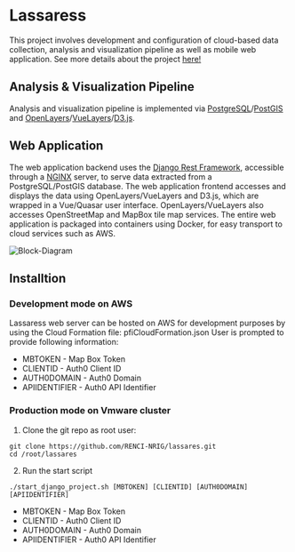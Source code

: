 # Lassaress
This project involves development and configuration of cloud-based data collection, analysis and visualization pipeline as well as mobile web application. See more details about the project [here!](http://nrig.renci.org/project/lassaress/)

## Analysis & Visualization Pipeline
Analysis and visualization pipeline is implemented via [PostgreSQL](https://www.postgresql.org/)/[PostGIS](https://postgis.net/) and [OpenLayers](https://openlayers.org/)/[VueLayers](https://vuelayers.github.io/#/)/[D3.js](https://d3js.org/).

## Web Application
The web application backend uses the [Django Rest Framework](https://www.django-rest-framework.org/), accessible through a [NGINX](https://www.nginx.com/) server, to serve data extracted from a PostgreSQL/PostGIS database. The web application frontend accesses and displays the data using OpenLayers/VueLayers and D3.js, which are wrapped in a Vue/Quasar user interface. OpenLayers/VueLayers also accesses OpenStreetMap and MapBox tile map services. The entire web application is packaged into containers using Docker, for easy transport to cloud services such as AWS. 

![Block-Diagram](../master/images/RENCIPropDiagram.png)

## Installtion
### Development mode on AWS
Lassaress web server can be hosted on AWS for development purposes by using the Cloud Formation file: pfiCloudFormation.json
User is prompted to provide following information:
- MBTOKEN - Map Box Token
- CLIENTID - Auth0 Client ID
- AUTH0DOMAIN - Auth0 Domain
- APIIDENTIFIER - Auth0 API Identifier
### Production mode on Vmware cluster
1. Clone the git repo as root user:
```
git clone https://github.com/RENCI-NRIG/lassares.git
cd /root/lassares
```
2. Run the start script
```
./start_django_project.sh [MBTOKEN] [CLIENTID] [AUTH0DOMAIN] [APIIDENTIFIER]
```
- MBTOKEN - Map Box Token
- CLIENTID - Auth0 Client ID
- AUTH0DOMAIN - Auth0 Domain
- APIIDENTIFIER - Auth0 API Identifier

